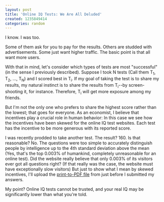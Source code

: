 ```yaml
---
layout: post
title: 'Online IQ Tests: We Are All Deluded'
created: 1235849414
categories: random
---
```

I know. I was too.

Some of them ask for you to pay for the results. Others are studded with advertisements. Some just want higher traffic. The basic point is that all want more users.

With that in mind, let's consider which types of tests are most "successful" (in the sense I previously described). Suppose I took N tests (Call them T<sub>1</sub>, T<sub>2</sub>, ..., T<sub>N</sub>) and I scored best in T<sub>i</sub>. If my goal of taking the test is to share my results, my natural instinct is to share the results from T<sub>i</sub>--by screen-shooting it, for instance. Therefore, T<sub>i</sub> will get more exposure among my friends.

But I'm not the only one who prefers to share the highest score rather than the lowest; that goes for everyone. As an economist, I believe that incentives play a crucial role in human behavior: In this case we see how the incentives have been skewed for the online IQ test websites. Each test has the incentive to be more generous with its reported score.

I was recently prodded to take another test. The result? 160. Is that reasonable? No. The questions were too simple to accurately distinguish people by intelligence up to the 4th standard deviation above the mean (Yes, that's the top 0.003% of humankind, completely unreasonable for an online test). Did the website really believe that only 0.003% of its visitors ever got all questions right? (If that really was the case, the website must have exceptionally slow visitors) But just to show what I mean by skewed incentives, I'll upload the <a href="/system/files/answers.pdf">print-to-PDF file</a> from just before I submitted my answers.

My point? Online IQ tests cannot be trusted, and your real IQ may be significantly lower than what you're told.

